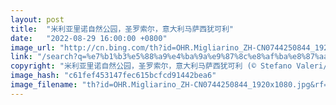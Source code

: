 ```yaml
---
layout: post
title:  "米利亚里诺自然公园，圣罗索尔，意大利马萨西犹可利"
date:   "2022-08-29 16:00:00 +0800"
image_url: "http://cn.bing.com/th?id=OHR.Migliarino_ZH-CN0744250844_1920x1080.jpg&rf=LaDigue_1920x1080.jpg&pid=hp"
link: "/search?q=%e7%b1%b3%e5%88%a9%e4%ba%9a%e9%87%8c%e8%af%ba%e8%87%aa%e7%84%b6%e5%85%ac%e5%9b%ad&form=hpcapt&mkt=zh-cn"
copyright: "米利亚里诺自然公园，圣罗索尔，意大利马萨西犹可利 (© Stefano Valeri/Alamy)"
image_hash: "c61fef453147fec615bcfcd91442bea6"
image_filename: "th?id=OHR.Migliarino_ZH-CN0744250844_1920x1080.jpg&rf=LaDigue_1920x1080.jpg&pid=hp"
---
```

